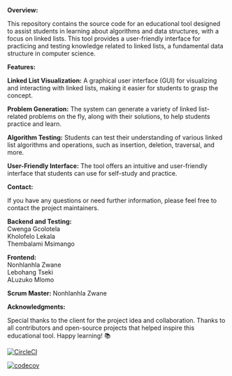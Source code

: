 **Overview:**

This repository contains the source code for an educational tool designed to assist students in learning about algorithms and data structures, with a focus on linked lists. This tool provides a user-friendly interface for practicing and testing knowledge related to linked lists, a fundamental data structure in computer science.

**Features:**

**Linked List Visualization:** A graphical user interface (GUI) for visualizing and interacting with linked lists, making it easier for students to grasp the concept.

**Problem Generation:** The system can generate a variety of linked list-related problems on the fly, along with their solutions, to help students practice and learn.

**Algorithm Testing:** Students can test their understanding of various linked list algorithms and operations, such as insertion, deletion, traversal, and more.

**User-Friendly Interface:** The tool offers an intuitive and user-friendly interface that students can use for self-study and practice.

**Contact:**

If you have any questions or need further information, please feel free to contact the project maintainers.

**Backend and Testing:**<br>
Cwenga Gcolotela<br>
Kholofelo Lekala<br>
Thembalami Msimango

**Frontend:**<br>
Nonhlanhla Zwane<br>
Lebohang Tseki<br>
ALuzuko Mlomo

**Scrum Master:**
Nonhlanhla Zwane

**Acknowledgments:**

Special thanks to the client for the project idea and collaboration.
Thanks to all contributors and open-source projects that helped inspire this educational tool.
Happy learning! 📚

[![CircleCI](https://dl.circleci.com/status-badge/img/gh/AbutiTseki/runtime-terrors/tree/main.svg?style=svg)](https://dl.circleci.com/status-badge/redirect/gh/AbutiTseki/runtime-terrors/tree/main)

[![codecov](https://codecov.io/gh/AbutiTseki/runtime-terrors/graph/badge.svg?token=gjI70P8j1I)](https://codecov.io/gh/AbutiTseki/runtime-terrors)
